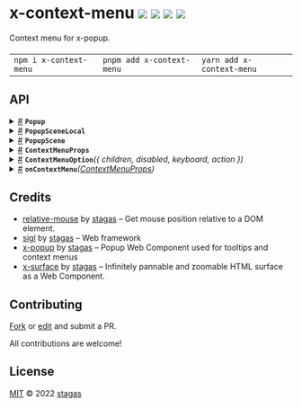 <h1>
x-context-menu <a href="https://npmjs.org/package/x-context-menu"><img src="https://img.shields.io/badge/npm-v0.0.1-F00.svg?colorA=000"/></a> <a href="src"><img src="https://img.shields.io/badge/loc-91-FFF.svg?colorA=000"/></a> <a href="https://cdn.jsdelivr.net/npm/x-context-menu@0.0.1/dist/x-context-menu.min.js"><img src="https://img.shields.io/badge/brotli-27.8K-333.svg?colorA=000"/></a> <a href="LICENSE"><img src="https://img.shields.io/badge/license-MIT-F0B.svg?colorA=000"/></a>
</h1>

<p></p>

Context menu for x-popup.

<h4>
<table><tr><td title="Triple click to select and copy paste">
<code>npm i x-context-menu </code>
</td><td title="Triple click to select and copy paste">
<code>pnpm add x-context-menu </code>
</td><td title="Triple click to select and copy paste">
<code>yarn add x-context-menu</code>
</td></tr></table>
</h4>

## API

<p>  <details id="Popup$62" title="Class" ><summary><span><a href="#Popup$62">#</a></span>  <code><strong>Popup</strong></code>    </summary>  <a href="src/work/stagas/x-popup/dist/types/popup.d.ts#L4">src/work/stagas/x-popup/dist/types/popup.d.ts#L4</a>  <ul>        <p>  <details id="constructor$66" title="Constructor" ><summary><span><a href="#constructor$66">#</a></span>  <code><strong>constructor</strong></code><em>(data)</em>    </summary>  <a href="src/work/stagas/x-popup/dist/types/popup.d.ts#L25">src/work/stagas/x-popup/dist/types/popup.d.ts#L25</a>  <ul>    <p>  <details id="new Popup$67" title="ConstructorSignature" ><summary><span><a href="#new Popup$67">#</a></span>  <code><strong>new Popup</strong></code><em>()</em>    </summary>    <ul><p><a href="#Popup$62">Popup</a></p>      <p>  <details id="data$68" title="Parameter" ><summary><span><a href="#data$68">#</a></span>  <code><strong>data</strong></code>    </summary>    <ul><p><span>Partial</span>&lt;<a href="#Popup$62">Popup</a>&gt;</p>        </ul></details></p>  </ul></details></p>    </ul></details><details id="$$79" title="Property" ><summary><span><a href="#$$79">#</a></span>  <code><strong>$</strong></code>    </summary>  <a href="src/work/stagas/x-popup/dist/types/popup.d.ts#L16">src/work/stagas/x-popup/dist/types/popup.d.ts#L16</a>  <ul><p><span>Context</span>&lt;<a href="#Popup$62">Popup</a>&gt;</p>        </ul></details><details id="center$76" title="Property" ><summary><span><a href="#center$76">#</a></span>  <code><strong>center</strong></code>    </summary>  <a href="src/work/stagas/x-popup/dist/types/popup.d.ts#L13">src/work/stagas/x-popup/dist/types/popup.d.ts#L13</a>  <ul><p>boolean</p>        </ul></details><details id="collisions$86" title="Property" ><summary><span><a href="#collisions$86">#</a></span>  <code><strong>collisions</strong></code>    </summary>  <a href="src/work/stagas/x-popup/dist/types/popup.d.ts#L20">src/work/stagas/x-popup/dist/types/popup.d.ts#L20</a>  <ul><p><span>Map</span>&lt;<a href="#Popup$62">Popup</a>, <span>Point</span>&gt;</p>        </ul></details><details id="contentsRect$77" title="Property" ><summary><span><a href="#contentsRect$77">#</a></span>  <code><strong>contentsRect</strong></code>    </summary>  <a href="src/work/stagas/x-popup/dist/types/popup.d.ts#L14">src/work/stagas/x-popup/dist/types/popup.d.ts#L14</a>  <ul><p><span>Rect</span></p>        </ul></details><details id="context$80" title="Property" ><summary><span><a href="#context$80">#</a></span>  <code><strong>context</strong></code>    </summary>  <a href="src/work/stagas/x-popup/dist/types/popup.d.ts#L17">src/work/stagas/x-popup/dist/types/popup.d.ts#L17</a>  <ul><p><span>ContextClass</span>&lt;<a href="#Popup$62">Popup</a>&gt;</p>        </ul></details><details id="destExceedsViewport$89" title="Property" ><summary><span><a href="#destExceedsViewport$89">#</a></span>  <code><strong>destExceedsViewport</strong></code>    </summary>  <a href="src/work/stagas/x-popup/dist/types/popup.d.ts#L23">src/work/stagas/x-popup/dist/types/popup.d.ts#L23</a>  <ul><p>boolean</p>        </ul></details><details id="destRect$78" title="Property" ><summary><span><a href="#destRect$78">#</a></span>  <code><strong>destRect</strong></code>    </summary>  <a href="src/work/stagas/x-popup/dist/types/popup.d.ts#L15">src/work/stagas/x-popup/dist/types/popup.d.ts#L15</a>  <ul><p><span>Rect</span></p>        </ul></details><details id="destWithinViewport$90" title="Property" ><summary><span><a href="#destWithinViewport$90">#</a></span>  <code><strong>destWithinViewport</strong></code>    </summary>  <a href="src/work/stagas/x-popup/dist/types/popup.d.ts#L24">src/work/stagas/x-popup/dist/types/popup.d.ts#L24</a>  <ul><p>boolean</p>        </ul></details><details id="exceedsViewport$88" title="Property" ><summary><span><a href="#exceedsViewport$88">#</a></span>  <code><strong>exceedsViewport</strong></code>    </summary>  <a href="src/work/stagas/x-popup/dist/types/popup.d.ts#L22">src/work/stagas/x-popup/dist/types/popup.d.ts#L22</a>  <ul><p>boolean</p>        </ul></details><details id="id$69" title="Property" ><summary><span><a href="#id$69">#</a></span>  <code><strong>id</strong></code>    </summary>  <a href="src/work/stagas/x-popup/dist/types/popup.d.ts#L6">src/work/stagas/x-popup/dist/types/popup.d.ts#L6</a>  <ul><p>string</p>        </ul></details><details id="originalPlacement$75" title="Property" ><summary><span><a href="#originalPlacement$75">#</a></span>  <code><strong>originalPlacement</strong></code>    </summary>  <a href="src/work/stagas/x-popup/dist/types/popup.d.ts#L12">src/work/stagas/x-popup/dist/types/popup.d.ts#L12</a>  <ul><p><span>Placement</span></p>        </ul></details><details id="place$82" title="Property" ><summary><span><a href="#place$82">#</a></span>  <code><strong>place</strong></code>    </summary>  <a href="src/work/stagas/x-popup/dist/types/popup.d.ts#L19">src/work/stagas/x-popup/dist/types/popup.d.ts#L19</a>  <ul><p><details id="__type$83" title="Function" ><summary><span><a href="#__type$83">#</a></span>  <em>(placement)</em>    </summary>    <ul>    <p>    <details id="placement$85" title="Parameter" ><summary><span><a href="#placement$85">#</a></span>  <code><strong>placement</strong></code>    </summary>    <ul><p><span>Placement</span></p>        </ul></details>  <p><strong></strong><em>(placement)</em>  &nbsp;=&gt;  <ul><span>Rect</span></ul></p></p>    </ul></details></p>        </ul></details><details id="placement$74" title="Property" ><summary><span><a href="#placement$74">#</a></span>  <code><strong>placement</strong></code>    </summary>  <a href="src/work/stagas/x-popup/dist/types/popup.d.ts#L11">src/work/stagas/x-popup/dist/types/popup.d.ts#L11</a>  <ul><p><span>Placement</span></p>        </ul></details><details id="prevPos$73" title="Property" ><summary><span><a href="#prevPos$73">#</a></span>  <code><strong>prevPos</strong></code>    </summary>  <a href="src/work/stagas/x-popup/dist/types/popup.d.ts#L10">src/work/stagas/x-popup/dist/types/popup.d.ts#L10</a>  <ul><p><span>Point</span></p>        </ul></details><details id="rect$71" title="Property" ><summary><span><a href="#rect$71">#</a></span>  <code><strong>rect</strong></code>    </summary>  <a href="src/work/stagas/x-popup/dist/types/popup.d.ts#L8">src/work/stagas/x-popup/dist/types/popup.d.ts#L8</a>  <ul><p><span>Rect</span></p>        </ul></details><details id="rectDest$72" title="Property" ><summary><span><a href="#rectDest$72">#</a></span>  <code><strong>rectDest</strong></code>    </summary>  <a href="src/work/stagas/x-popup/dist/types/popup.d.ts#L9">src/work/stagas/x-popup/dist/types/popup.d.ts#L9</a>  <ul><p><span>Rect</span></p>        </ul></details><details id="scene$70" title="Property" ><summary><span><a href="#scene$70">#</a></span>  <code><strong>scene</strong></code>    </summary>  <a href="src/work/stagas/x-popup/dist/types/popup.d.ts#L7">src/work/stagas/x-popup/dist/types/popup.d.ts#L7</a>  <ul><p><a href="#PopupScene$57">PopupScene</a></p>        </ul></details><details id="viewMatrix$81" title="Property" ><summary><span><a href="#viewMatrix$81">#</a></span>  <code><strong>viewMatrix</strong></code>    </summary>  <a href="src/work/stagas/x-popup/dist/types/popup.d.ts#L18">src/work/stagas/x-popup/dist/types/popup.d.ts#L18</a>  <ul><p><span>Matrix</span></p>        </ul></details><details id="viewportIntersection$87" title="Property" ><summary><span><a href="#viewportIntersection$87">#</a></span>  <code><strong>viewportIntersection</strong></code>    </summary>  <a href="src/work/stagas/x-popup/dist/types/popup.d.ts#L21">src/work/stagas/x-popup/dist/types/popup.d.ts#L21</a>  <ul><p><span>Intersect</span></p>        </ul></details><details id="attach$93" title="Method" ><summary><span><a href="#attach$93">#</a></span>  <code><strong>attach</strong></code><em>(this)</em>    </summary>  <a href="src/work/stagas/x-popup/dist/types/popup.d.ts#L27">src/work/stagas/x-popup/dist/types/popup.d.ts#L27</a>  <ul>    <p>    <details id="this$95" title="Parameter" ><summary><span><a href="#this$95">#</a></span>  <code><strong>this</strong></code>    </summary>    <ul><p><a href="#Popup$62">Popup</a></p>        </ul></details>  <p><strong>attach</strong><em>(this)</em>  &nbsp;=&gt;  <ul>void</ul></p></p>    </ul></details><details id="create$96" title="Method" ><summary><span><a href="#create$96">#</a></span>  <code><strong>create</strong></code><em>(this)</em>    </summary>  <a href="src/work/stagas/x-popup/dist/types/popup.d.ts#L28">src/work/stagas/x-popup/dist/types/popup.d.ts#L28</a>  <ul>    <p>    <details id="this$98" title="Parameter" ><summary><span><a href="#this$98">#</a></span>  <code><strong>this</strong></code>    </summary>    <ul><p><a href="#Popup$62">Popup</a></p>        </ul></details>  <p><strong>create</strong><em>(this)</em>  &nbsp;=&gt;  <ul>void</ul></p></p>    </ul></details><details id="toJSON$91" title="Method" ><summary><span><a href="#toJSON$91">#</a></span>  <code><strong>toJSON</strong></code><em>()</em>    </summary>  <a href="src/work/stagas/x-popup/dist/types/popup.d.ts#L26">src/work/stagas/x-popup/dist/types/popup.d.ts#L26</a>  <ul>    <p>      <p><strong>toJSON</strong><em>()</em>  &nbsp;=&gt;  <ul><span>Pick</span>&lt;<a href="#Popup$62">Popup</a>, keyof     <a href="#Popup$62">Popup</a>&gt;</ul></p></p>    </ul></details><details id="create$63" title="Method" ><summary><span><a href="#create$63">#</a></span>  <code><strong>create</strong></code><em>(data)</em>    </summary>  <a href="src/work/stagas/x-popup/dist/types/popup.d.ts#L5">src/work/stagas/x-popup/dist/types/popup.d.ts#L5</a>  <ul>    <p>    <details id="data$65" title="Parameter" ><summary><span><a href="#data$65">#</a></span>  <code><strong>data</strong></code>    </summary>    <ul><p><span>Partial</span>&lt;<a href="#Popup$62">Popup</a>&gt;</p>        </ul></details>  <p><strong>create</strong><em>(data)</em>  &nbsp;=&gt;  <ul><a href="#Popup$62">Popup</a></ul></p></p>    </ul></details></p></ul></details>  <details id="PopupSceneLocal$27" title="Class" ><summary><span><a href="#PopupSceneLocal$27">#</a></span>  <code><strong>PopupSceneLocal</strong></code>    </summary>  <a href="src/work/stagas/x-popup/dist/types/popup-scene-local.d.ts#L7">src/work/stagas/x-popup/dist/types/popup-scene-local.d.ts#L7</a>  <ul>        <p>  <details id="constructor$28" title="Constructor" ><summary><span><a href="#constructor$28">#</a></span>  <code><strong>constructor</strong></code><em>(surface)</em>    </summary>  <a href="src/work/stagas/x-popup/dist/types/popup-scene-local.d.ts#L20">src/work/stagas/x-popup/dist/types/popup-scene-local.d.ts#L20</a>  <ul>    <p>  <details id="new PopupSceneLocal$29" title="ConstructorSignature" ><summary><span><a href="#new PopupSceneLocal$29">#</a></span>  <code><strong>new PopupSceneLocal</strong></code><em>()</em>    </summary>    <ul><p><a href="#PopupSceneLocal$27">PopupSceneLocal</a></p>      <p>  <details id="surface$30" title="Parameter" ><summary><span><a href="#surface$30">#</a></span>  <code><strong>surface</strong></code>    </summary>    <ul><p><span>SurfaceElement</span></p>        </ul></details></p>  </ul></details></p>    </ul></details><details id="$$41" title="Property" ><summary><span><a href="#$$41">#</a></span>  <code><strong>$</strong></code>    </summary>  <a href="src/work/stagas/x-popup/dist/types/popup-scene-local.d.ts#L18">src/work/stagas/x-popup/dist/types/popup-scene-local.d.ts#L18</a>  <ul><p><a href="#PopupSceneLocal$27">PopupSceneLocal</a> &amp; <span>ContextClass</span>&lt;<a href="#PopupSceneLocal$27">PopupSceneLocal</a>&gt; &amp; {<p>    <details id="ctor$45" title="Parameter" ><summary><span><a href="#ctor$45">#</a></span>  <code><strong>ctor</strong></code>    </summary>    <ul><p><span>Class</span>&lt;<a href="#T$44">T</a>&gt;</p>        </ul></details>  <p><strong></strong>&lt;<span>T</span>&gt;<em>(ctor)</em>  &nbsp;=&gt;  <ul><span>CleanClass</span>&lt;<a href="#T$44">T</a>&gt;</ul></p>  <details id="ctx$49" title="Parameter" ><summary><span><a href="#ctx$49">#</a></span>  <code><strong>ctx</strong></code>    </summary>    <ul><p><a href="#T$48">T</a> | <span>Class</span>&lt;<a href="#T$48">T</a>&gt;</p>        </ul></details>  <p><strong></strong>&lt;<span>T</span>&gt;<em>(ctx)</em>  &nbsp;=&gt;  <ul><span>Wrapper</span>&lt;<a href="#T$48">T</a>&gt;</ul></p></p>} &amp; <span>__module</span> &amp; {}</p>        </ul></details><details id="context$51" title="Property" ><summary><span><a href="#context$51">#</a></span>  <code><strong>context</strong></code>    </summary>  <a href="src/work/stagas/x-popup/dist/types/popup-scene-local.d.ts#L19">src/work/stagas/x-popup/dist/types/popup-scene-local.d.ts#L19</a>  <ul><p><span>ContextClass</span>&lt;<a href="#PopupSceneLocal$27">PopupSceneLocal</a>&gt;</p>        </ul></details><details id="popups$32" title="Property" ><summary><span><a href="#popups$32">#</a></span>  <code><strong>popups</strong></code>    </summary>  <a href="src/work/stagas/x-popup/dist/types/popup-scene-local.d.ts#L9">src/work/stagas/x-popup/dist/types/popup-scene-local.d.ts#L9</a>  <ul><p><span>SyncedSet</span>&lt;<a href="#Popup$62">Popup</a>, {<p>  <details id="center$36" title="Property" ><summary><span><a href="#center$36">#</a></span>  <code><strong>center</strong></code>    </summary>  <a href="src/work/stagas/x-popup/dist/types/popup-scene-local.d.ts#L12">src/work/stagas/x-popup/dist/types/popup-scene-local.d.ts#L12</a>  <ul><p>boolean</p>        </ul></details><details id="contentsRectSize$35" title="Property" ><summary><span><a href="#contentsRectSize$35">#</a></span>  <code><strong>contentsRectSize</strong></code>    </summary>  <a href="src/work/stagas/x-popup/dist/types/popup-scene-local.d.ts#L11">src/work/stagas/x-popup/dist/types/popup-scene-local.d.ts#L11</a>  <ul><p><span>Point</span></p>        </ul></details><details id="destRect$34" title="Property" ><summary><span><a href="#destRect$34">#</a></span>  <code><strong>destRect</strong></code>    </summary>  <a href="src/work/stagas/x-popup/dist/types/popup-scene-local.d.ts#L10">src/work/stagas/x-popup/dist/types/popup-scene-local.d.ts#L10</a>  <ul><p><span>Rect</span></p>        </ul></details><details id="originalPlacement$37" title="Property" ><summary><span><a href="#originalPlacement$37">#</a></span>  <code><strong>originalPlacement</strong></code>    </summary>  <a href="src/work/stagas/x-popup/dist/types/popup-scene-local.d.ts#L13">src/work/stagas/x-popup/dist/types/popup-scene-local.d.ts#L13</a>  <ul><p><span>Placement</span></p>        </ul></details></p>}&gt;</p>        </ul></details><details id="remote$38" title="Property" ><summary><span><a href="#remote$38">#</a></span>  <code><strong>remote</strong></code>    </summary>  <a href="src/work/stagas/x-popup/dist/types/popup-scene-local.d.ts#L15">src/work/stagas/x-popup/dist/types/popup-scene-local.d.ts#L15</a>  <ul><p><span>MessagePort</span></p>        </ul></details><details id="surface$31" title="Property" ><summary><span><a href="#surface$31">#</a></span>  <code><strong>surface</strong></code>    </summary>  <a href="src/work/stagas/x-popup/dist/types/popup-scene-local.d.ts#L8">src/work/stagas/x-popup/dist/types/popup-scene-local.d.ts#L8</a>  <ul><p><span>SurfaceElement</span></p>        </ul></details><details id="viewMatrix$40" title="Property" ><summary><span><a href="#viewMatrix$40">#</a></span>  <code><strong>viewMatrix</strong></code>    </summary>  <a href="src/work/stagas/x-popup/dist/types/popup-scene-local.d.ts#L17">src/work/stagas/x-popup/dist/types/popup-scene-local.d.ts#L17</a>  <ul><p><span>Matrix</span></p>        </ul></details><details id="viewportRect$39" title="Property" ><summary><span><a href="#viewportRect$39">#</a></span>  <code><strong>viewportRect</strong></code>    </summary>  <a href="src/work/stagas/x-popup/dist/types/popup-scene-local.d.ts#L16">src/work/stagas/x-popup/dist/types/popup-scene-local.d.ts#L16</a>  <ul><p><span>Rect</span></p>        </ul></details><details id="create$54" title="Method" ><summary><span><a href="#create$54">#</a></span>  <code><strong>create</strong></code><em>(this)</em>    </summary>  <a href="src/work/stagas/x-popup/dist/types/popup-scene-local.d.ts#L22">src/work/stagas/x-popup/dist/types/popup-scene-local.d.ts#L22</a>  <ul>    <p>    <details id="this$56" title="Parameter" ><summary><span><a href="#this$56">#</a></span>  <code><strong>this</strong></code>    </summary>    <ul><p><a href="#PopupSceneLocal$27">PopupSceneLocal</a></p>        </ul></details>  <p><strong>create</strong><em>(this)</em>  &nbsp;=&gt;  <ul>void</ul></p></p>    </ul></details><details id="destroy$52" title="Method" ><summary><span><a href="#destroy$52">#</a></span>  <code><strong>destroy</strong></code><em>()</em>    </summary>  <a href="src/work/stagas/x-popup/dist/types/popup-scene-local.d.ts#L21">src/work/stagas/x-popup/dist/types/popup-scene-local.d.ts#L21</a>  <ul>    <p>      <p><strong>destroy</strong><em>()</em>  &nbsp;=&gt;  <ul>void</ul></p></p>    </ul></details></p></ul></details>  <details id="PopupScene$57" title="Interface" ><summary><span><a href="#PopupScene$57">#</a></span>  <code><strong>PopupScene</strong></code>    </summary>  <a href="src/work/stagas/x-popup/dist/types/popup-core.d.ts#L4">src/work/stagas/x-popup/dist/types/popup-core.d.ts#L4</a>  <ul>        <p>  <details id="popups$58" title="Property" ><summary><span><a href="#popups$58">#</a></span>  <code><strong>popups</strong></code>    </summary>  <a href="src/work/stagas/x-popup/dist/types/popup-core.d.ts#L5">src/work/stagas/x-popup/dist/types/popup-core.d.ts#L5</a>  <ul><p><span>SyncedSet</span>&lt;<a href="#Popup$62">Popup</a>, any&gt;</p>        </ul></details><details id="remote$59" title="Property" ><summary><span><a href="#remote$59">#</a></span>  <code><strong>remote</strong></code>    </summary>  <a href="src/work/stagas/x-popup/dist/types/popup-core.d.ts#L6">src/work/stagas/x-popup/dist/types/popup-core.d.ts#L6</a>  <ul><p><span>MessagePort</span></p>        </ul></details><details id="viewMatrix$61" title="Property" ><summary><span><a href="#viewMatrix$61">#</a></span>  <code><strong>viewMatrix</strong></code>    </summary>  <a href="src/work/stagas/x-popup/dist/types/popup-core.d.ts#L8">src/work/stagas/x-popup/dist/types/popup-core.d.ts#L8</a>  <ul><p><span>Matrix</span></p>        </ul></details><details id="viewportRect$60" title="Property" ><summary><span><a href="#viewportRect$60">#</a></span>  <code><strong>viewportRect</strong></code>    </summary>  <a href="src/work/stagas/x-popup/dist/types/popup-core.d.ts#L7">src/work/stagas/x-popup/dist/types/popup-core.d.ts#L7</a>  <ul><p><span>Rect</span></p>        </ul></details></p></ul></details><details id="ContextMenuProps$11" title="Interface" ><summary><span><a href="#ContextMenuProps$11">#</a></span>  <code><strong>ContextMenuProps</strong></code>    </summary>  <a href="src/x-context-menu.tsx#L36">src/x-context-menu.tsx#L36</a>  <ul>        <p>  <details id="anchorDestination$12" title="Property" ><summary><span><a href="#anchorDestination$12">#</a></span>  <code><strong>anchorDestination</strong></code>    </summary>  <a href="src/x-context-menu.tsx#L37">src/x-context-menu.tsx#L37</a>  <ul><p><span>HTMLElement</span></p>        </ul></details><details id="popupDestination$13" title="Property" ><summary><span><a href="#popupDestination$13">#</a></span>  <code><strong>popupDestination</strong></code>    </summary>  <a href="src/x-context-menu.tsx#L38">src/x-context-menu.tsx#L38</a>  <ul><p><span>HTMLElement</span></p>        </ul></details><details id="scene$15" title="Property" ><summary><span><a href="#scene$15">#</a></span>  <code><strong>scene</strong></code>    </summary>  <a href="src/x-context-menu.tsx#L40">src/x-context-menu.tsx#L40</a>  <ul><p><a href="#PopupSceneLocal$27">PopupSceneLocal</a></p>        </ul></details><details id="sticky$16" title="Property" ><summary><span><a href="#sticky$16">#</a></span>  <code><strong>sticky</strong></code>    </summary>  <a href="src/x-context-menu.tsx#L41">src/x-context-menu.tsx#L41</a>  <ul><p>boolean</p>        </ul></details><details id="surface$14" title="Property" ><summary><span><a href="#surface$14">#</a></span>  <code><strong>surface</strong></code>    </summary>  <a href="src/x-context-menu.tsx#L39">src/x-context-menu.tsx#L39</a>  <ul><p><span>SurfaceElement</span></p>        </ul></details><details id="Options$17" title="Method" ><summary><span><a href="#Options$17">#</a></span>  <code><strong>Options</strong></code><em>({ event })</em>    </summary>  <a href="src/x-context-menu.tsx#L42">src/x-context-menu.tsx#L42</a>  <ul>    <p>    <details id="props$19" title="Parameter" ><summary><span><a href="#props$19">#</a></span>  <code><strong>props</strong></code>    </summary>    <ul><p>{<p>  <details id="event$21" title="Property" ><summary><span><a href="#event$21">#</a></span>  <code><strong>event</strong></code>    </summary>  <a href="src/x-context-menu.tsx#L42">src/x-context-menu.tsx#L42</a>  <ul><p><span>MouseEvent</span></p>        </ul></details></p>}</p>        </ul></details>  <p><strong>Options</strong><em>({ event })</em>  &nbsp;=&gt;  <ul><span>VKid</span></ul></p></p>    </ul></details></p></ul></details><details id="ContextMenuOption$1" title="Function" ><summary><span><a href="#ContextMenuOption$1">#</a></span>  <code><strong>ContextMenuOption</strong></code><em>({ children, disabled, keyboard, action })</em>    </summary>  <a href="src/x-context-menu.tsx#L15">src/x-context-menu.tsx#L15</a>  <ul>    <p>    {<p>  <details id="children$10" title="Property" ><summary><span><a href="#children$10">#</a></span>  <code><strong>children</strong></code>    </summary>  <a href="src/x-context-menu.tsx#L19">src/x-context-menu.tsx#L19</a>  <ul><p><span>VKid</span></p>        </ul></details><details id="disabled$8" title="Property" ><summary><span><a href="#disabled$8">#</a></span>  <code><strong>disabled</strong></code>    </summary>  <a href="src/x-context-menu.tsx#L17">src/x-context-menu.tsx#L17</a>  <ul><p>boolean</p>        </ul></details><details id="keyboard$9" title="Property" ><summary><span><a href="#keyboard$9">#</a></span>  <code><strong>keyboard</strong></code>    </summary>  <a href="src/x-context-menu.tsx#L18">src/x-context-menu.tsx#L18</a>  <ul><p>string  []</p>        </ul></details><details id="action$5" title="Method" ><summary><span><a href="#action$5">#</a></span>  <code><strong>action</strong></code><em>(e)</em>    </summary>  <a href="src/x-context-menu.tsx#L16">src/x-context-menu.tsx#L16</a>  <ul>    <p>    <details id="e$7" title="Parameter" ><summary><span><a href="#e$7">#</a></span>  <code><strong>e</strong></code>    </summary>    <ul><p><span>MouseEvent</span></p>        </ul></details>  <p><strong>action</strong><em>(e)</em>  &nbsp;=&gt;  <ul>void</ul></p></p>    </ul></details></p>}  <p><strong>ContextMenuOption</strong><em>({ children, disabled, keyboard, action })</em>  &nbsp;=&gt;  <ul><span>VKid</span></ul></p></p>    </ul></details><details id="onContextMenu$22" title="Function" ><summary><span><a href="#onContextMenu$22">#</a></span>  <code><strong>onContextMenu</strong></code><em>(<a href="#ContextMenuProps$11">ContextMenuProps</a>)</em>    </summary>  <a href="src/x-context-menu.tsx#L45">src/x-context-menu.tsx#L45</a>  <ul>    <p>    <a href="#ContextMenuProps$11">ContextMenuProps</a>  <p><strong>onContextMenu</strong><em>(<a href="#ContextMenuProps$11">ContextMenuProps</a>)</em>  &nbsp;=&gt;  <ul><span>Fn</span>&lt;[  named-tuple-member  ], any&gt;</ul></p></p>    </ul></details></p>

## Credits

- [relative-mouse](https://npmjs.org/package/relative-mouse) by [stagas](https://github.com/stagas) &ndash; Get mouse position relative to a DOM element.
- [sigl](https://npmjs.org/package/sigl) by [stagas](https://github.com/stagas) &ndash; Web framework
- [x-popup](https://npmjs.org/package/x-popup) by [stagas](https://github.com/stagas) &ndash; Popup Web Component used for tooltips and context menus
- [x-surface](https://npmjs.org/package/x-surface) by [stagas](https://github.com/stagas) &ndash; Infinitely pannable and zoomable HTML surface as a Web Component.

## Contributing

[Fork](https://github.com/stagas/x-context-menu/fork) or [edit](https://github.dev/stagas/x-context-menu) and submit a PR.

All contributions are welcome!

## License

<a href="LICENSE">MIT</a> &copy; 2022 [stagas](https://github.com/stagas)
